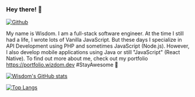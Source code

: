 ### Hey there! 👋

[![Github](https://img.shields.io/github/followers/iamwizzdom?label=Follow&style=social)](https://github.com/iamwizzdom)

My name is Wisdom. I am a full-stack software engineer. At the time I still had a life, I wrote lots of Vanilla JavaScript. But these days I specialize in API Development using PHP and sometimes JavaScript (Node.js). However, I also develop mobile applications using Java or still "JavaScript" (React Native). To find out more about me, check out my portfolio https://portfolio.wizdom.dev #StayAwesome 🙂

[![Wisdom's GitHub stats](https://github-readme-stats.vercel.app/api?username=iamwizzdom&count_private=true&show_icons=true&theme=algolia)](https://github.com/iamwizzdom/github-readme-stats)

[![Top Langs](https://github-readme-stats.vercel.app/api/top-langs/?username=iamwizzdom&layout=compact&theme=algolia&count_private=true)](https://github.com/iamwizzdom/github-readme-stats)
